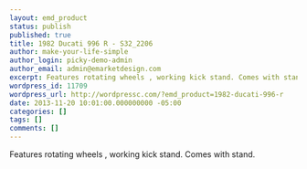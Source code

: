 ```yaml
---
layout: emd_product
status: publish
published: true
title: 1982 Ducati 996 R - S32_2206
author: make-your-life-simple
author_login: picky-demo-admin
author_email: admin@emarketdesign.com
excerpt: Features rotating wheels , working kick stand. Comes with stand.
wordpress_id: 11709
wordpress_url: http://wordpressc.com/?emd_product=1982-ducati-996-r
date: 2013-11-20 10:01:00.000000000 -05:00
categories: []
tags: []
comments: []
---
```

Features rotating wheels , working kick stand. Comes with stand.
